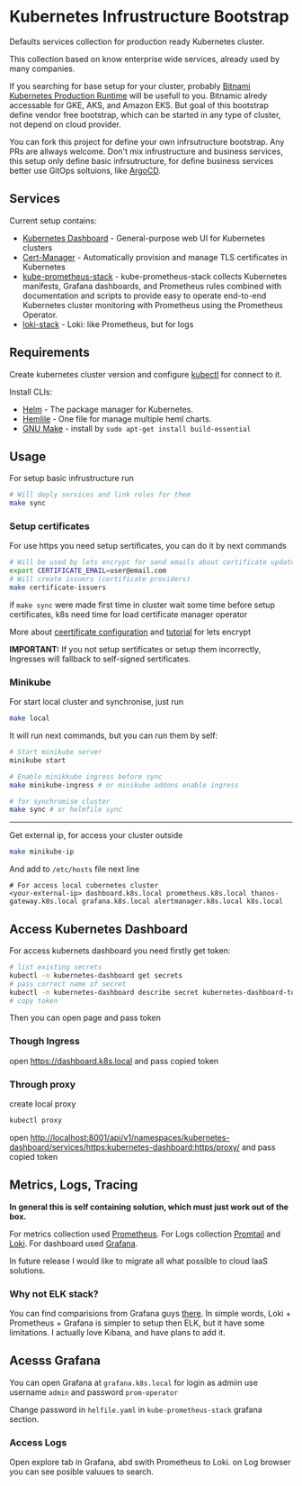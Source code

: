 # Kubernetes Infrustructure Bootstrap

Defaults services collection for production ready Kubernetes cluster.

This collection based on know enterprise wide services, already used by many companies.

If you searching for base setup for your cluster, probably [Bitnami Kubernetes Production Runtime](https://github.com/bitnami/kube-prod-runtime) will be usefull to you. Bitnamic alredy accessable for GKE, AKS, and Amazon EKS. But goal of this bootstrap define vendor free bootstrap, which can be started in any type of cluster, not depend on cloud provider.

You can fork this project for define your own infrsutructure bootstrap. Any PRs are allways welcome.
Don't mix infrustructure and business services, this setup only define basic infrsutructure,
for define business services better use GitOps soltuions, like [ArgoCD](https://argoproj.github.io/argo-cd/).

## Services

Current setup contains:

* [Kubernetes Dashboard](https://github.com/kubernetes/dashboard) - General-purpose web UI for Kubernetes clusters
* [Cert-Manager](https://github.com/jetstack/cert-manager) - Automatically provision and manage TLS certificates in Kubernetes
* [kube-prometheus-stack](https://artifacthub.io/packages/helm/prometheus-community/kube-prometheus-stack) - kube-prometheus-stack collects Kubernetes manifests, Grafana dashboards, and Prometheus rules combined with documentation and scripts to provide easy to operate end-to-end Kubernetes cluster monitoring with Prometheus using the Prometheus Operator.
* [loki-stack](https://artifacthub.io/packages/helm/grafana/loki-stack) - Loki: like Prometheus, but for logs

## Requirements

Create kubernetes cluster version and configure [kubectl](https://kubernetes.io/docs/tasks/tools/) for connect to it.

Install CLIs:

* [Helm](https://helm.sh/) - The package manager for Kubernetes.
* [Hemlile](https://github.com/roboll/helmfile) - One file for manage multiple heml charts.
* [GNU Make](https://www.gnu.org/software/make/manual/make.html) - install by `sudo apt-get install build-essential`

## Usage

For setup basic infrustructure run

```bash
# Will deply services and link roles for them
make sync
```

### Setup certificates

For use https you need setup sertificates, you can do it by next commands

```bash
# Will be used by lets encrypt for send emails about certificate updates
export CERTIFICATE_EMAIL=user@email.com
# Will create issuers (certificate providers)
make certificate-issuers
```

if `make sync`  were made first time in cluster wait some time before setup certificates,
k8s need time for load certificate manager operator

More about [ceertificate configuration](https://cert-manager.io/docs/configuration/acme/)
and [tutorial](https://cert-manager.io/docs/tutorials/acme/ingress/) for lets encrypt

**IMPORTANT:** If you not setup sertificates or setup them incorrectly, Ingresses will fallback to self-signed sertificates.

### Minikube

For start local cluster and synchronise, just run

```bash
make local
```

It will run next commands, but you can run them by self:

```bash
# Start minikube server
minikube start

# Enable minikkube ingress before sync
make minikube-ingress # or minikube addons enable ingress

# for synchromise cluster
make sync # or helmfile sync
```

---

Get external ip, for access your cluster outside

```bash
make minikube-ip
```

And add to `/etc/hosts` file next line

```hosts
# For access local cubernetes cluster
<your-external-ip> dashboard.k8s.local prometheus.k8s.local thanos-gateway.k8s.local grafana.k8s.local alertmanager.k8s.local k8s.local
```

## Access Kubernetes Dashboard

For access kubernets dashboard you need firstly get token:

```bash
# list existing secrets
kubectl -n kubernetes-dashboard get secrets
# pass correct name of secret
kubectl -n kubernetes-dashboard describe secret kubernetes-dashboard-token-<some-id>
# copy token
```

Then you can open page and pass token

### Though Ingress

open <https://dashboard.k8s.local> and pass copied token

### Through proxy

create local proxy

```bash
kubectl proxy
```

open <http://localhost:8001/api/v1/namespaces/kubernetes-dashboard/services/https:kubernetes-dashboard:https/proxy/>
and pass copied token

## Metrics, Logs, Tracing

**In general this is self containing solution, which must just work out of the box.**

For metrics collection used [Prometheus](https://prometheus.io/).
For Logs collection [Promtail](https://grafana.com/docs/loki/latest/clients/promtail/) and [Loki](https://grafana.com/oss/loki/).
For dashboard used [Grafana](https://grafana.com/grafana/).

In future release I would like to migrate all what possible to cloud IaaS solutions.

### Why not ELK stack?

You can find comparisions from Grafana guys [there](https://grafana.com/docs/loki/latest/overview/comparisons/). In simple words, Loki + Prometheus + Grafana is simpler to setup then ELK, but it have some limitations.
I actually love Kibana, and have plans to add it.

## Acesss Grafana

You can open Grafana at `grafana.k8s.local`
for login as admiin use username `admin` and password `prom-operator`

Change password in `helfile.yaml` in `kube-prometheus-stack` grafana section.

### Access Logs

Open explore tab in Grafana, abd swith Prometheus to Loki. on Log browser you can see posible valuues to search.